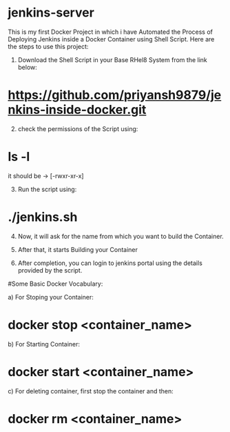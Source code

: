 # jenkins-server
This is my first Docker Project in which i have Automated the Process of Deploying Jenkins inside a Docker Container using Shell Script. Here are the steps to use this project:

1. Download the Shell Script in your Base RHel8 System from the link below:
# https://github.com/priyansh9879/jenkins-inside-docker.git

2. check the permissions of the Script using:
# ls -l
it should be -> [-rwxr-xr-x]

3. Run the script using:
# ./jenkins.sh

4. Now, it will ask for the name from which you want to build the Container.

5. After that, it starts Building your Container

6. After completion, you can login to jenkins portal using the details provided by the script.

#Some Basic Docker Vocabulary:

a) For Stoping your Container:
# docker stop <container_name>

b) For Starting Container:
# docker start <container_name>

c) For deleting container, first stop the container and then:
# docker rm <container_name>
